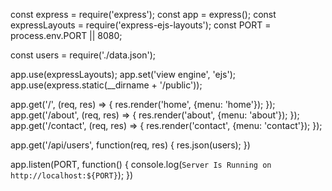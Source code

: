 const express = require('express');
const app = express();
const expressLayouts = require('express-ejs-layouts');
const PORT = process.env.PORT || 8080;

const users = require('./data.json');

app.use(expressLayouts);
app.set('view engine', 'ejs');
app.use(express.static(__dirname + '/public'));

app.get('/', (req, res) => {
    res.render('home', {menu: 'home'});
});
app.get('/about', (req, res) => {
    res.render('about', {menu: 'about'});
});
app.get('/contact', (req, res) => {
    res.render('contact', {menu: 'contact'});
});


app.get('/api/users', function(req, res) {
    res.json(users);
})

app.listen(PORT, function() {
    console.log(`Server Is Running on http://localhost:${PORT}`);
})
